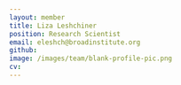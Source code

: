 ```yaml
---
layout: member
title: Liza Leshchiner
position: Research Scientist
email: eleshch@broadinstitute.org
github: 
image: /images/team/blank-profile-pic.png
cv:
---
```


